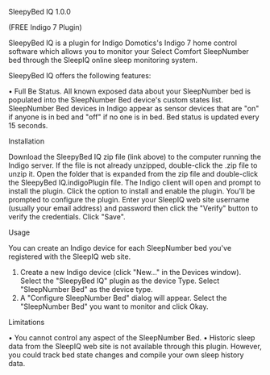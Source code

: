 SleepyBed IQ 1.0.0


(FREE Indigo 7 Plugin)


SleepyBed IQ is a plugin for Indigo Domotics's Indigo 7 home control software which allows you to monitor your Select Comfort SleepNumber bed through the SleepIQ online sleep monitoring system.

SleepyBed IQ offers the following features:

•	Full Be Status. All known exposed data about your SleepNumber bed is populated into the SleepNumber Bed device's custom states list. SleepNumber Bed devices in Indigo appear as sensor devices that are "on" if anyone is in bed and "off" if no one is in bed. Bed status is updated every 15 seconds.

Installation

Download the SleepyBed IQ zip file (link above) to the computer running the Indigo server. If the file is not already unzipped, double-click the .zip file to unzip it. Open the folder that is expanded from the zip file and double-click the SleepyBed IQ.indigoPlugin file. The Indigo client will open and prompt to install the plugin. Click the option to install and enable the plugin. You'll be prompted to configure the plugin. Enter your SleepIQ web site username (usually your email address) and password then click the "Verify" button to verify the credentials. Click "Save".

Usage

You can create an Indigo device for each SleepNumber bed you've registered with the SleepIQ web site.

1.	Create a new Indigo device (click "New..." in the Devices window). Select the "SleepyBed IQ" plugin as the device Type. Select "SleepNumber Bed" as the device type.
2.	A "Configure SleepNumber Bed" dialog will appear. Select the "SleepNumber Bed" you want to monitor and click Okay.

Limitations

•	You cannot control any aspect of the SleepNumber Bed.
•	Historic sleep data from the SleepIQ web site is not available through this plugin.  However, you could track bed state changes and compile your own sleep history data.

